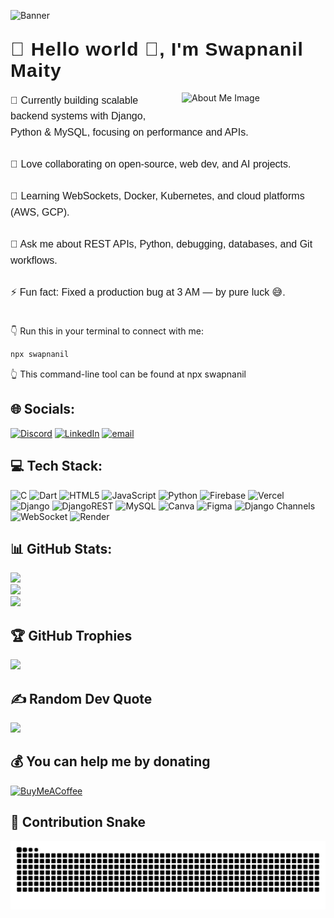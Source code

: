 ![Banner](https://raw.githubusercontent.com/swapnanil99/swapnanil99/main/banner.gif)

## <span style="font-family: Impact, Charcoal, sans-serif; font-size: 30px; letter-spacing: 1px;">💫 Hello world 👋, I'm Swapnanil Maity</span>
<img alt="About Me Image" width="230"
src="https://media.giphy.com/media/v1.Y2lkPWVjZjA1ZTQ3emlqajlrNDh1dTVhMGo2NXFsNDVzcDZxNWF2Y3d0MzhoY2N0ZTBmayZlcD12MV9naWZzX3NlYXJjaCZjdD1n/EQKtfl2Np0ME05furr/giphy.gif"
align="right" style="margin-left: 15px; margin-bottom: 10px;" />

<span style="font-family: 'Trebuchet MS', Helvetica, sans-serif; font-size: 16px; line-height: 1.6;">
🔭 Currently building scalable backend systems with Django, Python & MySQL, focusing on performance and APIs.<br><br>
🤝 Love collaborating on open-source, web dev, and AI projects.<br><br>
🌱 Learning WebSockets, Docker, Kubernetes, and cloud platforms (AWS, GCP).<br><br>
💬 Ask me about REST APIs, Python, debugging, databases, and Git workflows.<br><br>
⚡ Fun fact: Fixed a production bug at 3 AM — by pure luck 😅.<br><br>
</span>

👇 Run this in your terminal to connect with me:
```bash
npx swapnanil
``` 
👆 This command-line tool can be found at npx swapnanil
## 🌐 Socials:
[![Discord](https://img.shields.io/badge/Discord-%237289DA.svg?logo=discord&logoColor=white)](https://discord.gg/swapnanil_99) [![LinkedIn](https://img.shields.io/badge/LinkedIn-%230077B5.svg?logo=linkedin&logoColor=white)](https://www.linkedin.com/in/swapnanil-maity-807368230/) [![email](https://img.shields.io/badge/Email-D14836?logo=gmail&logoColor=white)](mailto:swapnanilmaity99@gmail.com) 

## 💻 Tech Stack:
![C](https://img.shields.io/badge/c-%2300599C.svg?style=for-the-badge&logo=c&logoColor=white) ![Dart](https://img.shields.io/badge/dart-%230175C2.svg?style=for-the-badge&logo=dart&logoColor=white) ![HTML5](https://img.shields.io/badge/html5-%23E34F26.svg?style=for-the-badge&logo=html5&logoColor=white) ![JavaScript](https://img.shields.io/badge/javascript-%23323330.svg?style=for-the-badge&logo=javascript&logoColor=%23F7DF1E) ![Python](https://img.shields.io/badge/python-3670A0?style=for-the-badge&logo=python&logoColor=ffdd54) ![Firebase](https://img.shields.io/badge/firebase-%23039BE5.svg?style=for-the-badge&logo=firebase) ![Vercel](https://img.shields.io/badge/vercel-%23000000.svg?style=for-the-badge&logo=vercel&logoColor=white) ![Django](https://img.shields.io/badge/django-%23092E20.svg?style=for-the-badge&logo=django&logoColor=white) ![DjangoREST](https://img.shields.io/badge/DJANGO-REST-ff1709?style=for-the-badge&logo=django&logoColor=white&color=ff1709&labelColor=gray) ![MySQL](https://img.shields.io/badge/mysql-4479A1.svg?style=for-the-badge&logo=mysql&logoColor=white) ![Canva](https://img.shields.io/badge/Canva-%2300C4CC.svg?style=for-the-badge&logo=Canva&logoColor=white) ![Figma](https://img.shields.io/badge/figma-%23F24E1E.svg?style=for-the-badge&logo=figma&logoColor=white) ![Django Channels](https://img.shields.io/badge/django--channels-092E20?style=for-the-badge&logo=django&logoColor=white) ![WebSocket](https://img.shields.io/badge/WebSocket-007ACC?style=for-the-badge&logo=websocket&logoColor=white) ![Render](https://img.shields.io/badge/Render-FF3E00?style=for-the-badge&logo=render&logoColor=white)

## 📊 GitHub Stats:
![](https://github-readme-stats.vercel.app/api?username=swapnanil99&theme=dark&hide_border=false&include_all_commits=true&count_private=true)<br/>
![](https://nirzak-streak-stats.vercel.app/?user=swapnanil99&theme=dark&hide_border=false)<br/>
![](https://github-readme-stats.vercel.app/api/top-langs/?username=swapnanil99&theme=dark&hide_border=false&include_all_commits=true&count_private=true&layout=compact)

## 🏆 GitHub Trophies
![](https://github-profile-trophy.vercel.app/?username=swapnanil99&theme=radical&no-frame=false&no-bg=true&margin-w=4)

## ✍️ Random Dev Quote
![](https://quotes-github-readme.vercel.app/api?type=horizontal&theme=radical)

## 💰 You can help me by donating
[![BuyMeACoffee](https://img.shields.io/badge/Buy%20Me%20a%20Coffee-ffdd00?style=for-the-badge&logo=buy-me-a-coffee&logoColor=black)](https://buymeacoffee.com/https://buymeacoffee.com/swapnanil99) 

## 🐍 Contribution Snake
![Snake animation](https://raw.githubusercontent.com/swapnanil99/swapnanil99/output/github-contribution-grid-snake.svg)




